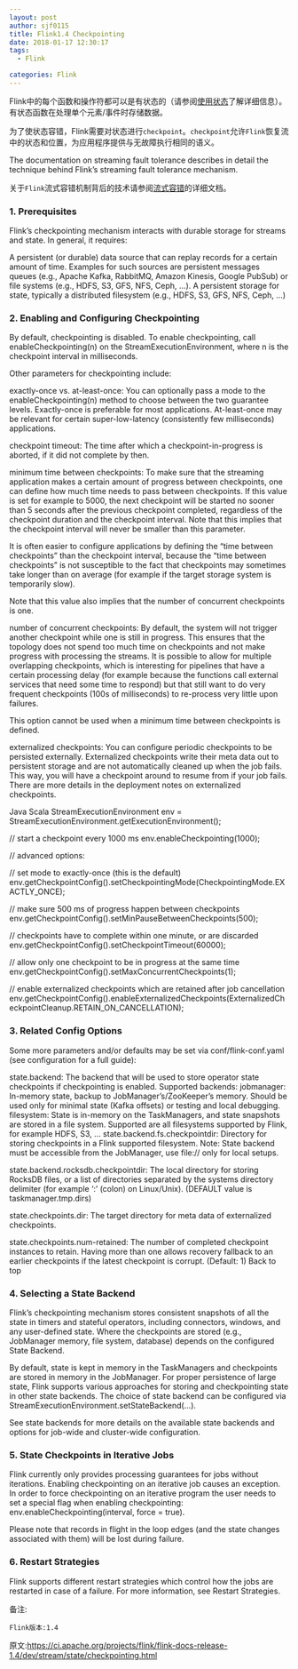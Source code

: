 ```yaml
---
layout: post
author: sjf0115
title: Flink1.4 Checkpointing
date: 2018-01-17 12:30:17
tags:
  - Flink

categories: Flink
---
```


Flink中的每个函数和操作符都可以是有状态的（请参阅[使用状态]()了解详细信息）。有状态函数在处理单个元素/事件时存储数据。

为了使状态容错，Flink需要对状态进行`checkpoint`。`checkpoint`允许`Flink`恢复流中的状态和位置，为应用程序提供与无故障执行相同的语义。

The documentation on streaming fault tolerance describes in detail the technique behind Flink’s streaming fault tolerance mechanism.

关于`Flink`流式容错机制背后的技术请参阅[流式容错]()的详细文档。

### 1. Prerequisites

Flink’s checkpointing mechanism interacts with durable storage for streams and state. In general, it requires:

A persistent (or durable) data source that can replay records for a certain amount of time. Examples for such sources are persistent messages queues (e.g., Apache Kafka, RabbitMQ, Amazon Kinesis, Google PubSub) or file systems (e.g., HDFS, S3, GFS, NFS, Ceph, …).
A persistent storage for state, typically a distributed filesystem (e.g., HDFS, S3, GFS, NFS, Ceph, …)

### 2. Enabling and Configuring Checkpointing

By default, checkpointing is disabled. To enable checkpointing, call enableCheckpointing(n) on the StreamExecutionEnvironment, where n is the checkpoint interval in milliseconds.

Other parameters for checkpointing include:

exactly-once vs. at-least-once: You can optionally pass a mode to the enableCheckpointing(n) method to choose between the two guarantee levels. Exactly-once is preferable for most applications. At-least-once may be relevant for certain super-low-latency (consistently few milliseconds) applications.

checkpoint timeout: The time after which a checkpoint-in-progress is aborted, if it did not complete by then.

minimum time between checkpoints: To make sure that the streaming application makes a certain amount of progress between checkpoints, one can define how much time needs to pass between checkpoints. If this value is set for example to 5000, the next checkpoint will be started no sooner than 5 seconds after the previous checkpoint completed, regardless of the checkpoint duration and the checkpoint interval. Note that this implies that the checkpoint interval will never be smaller than this parameter.

It is often easier to configure applications by defining the “time between checkpoints” than the checkpoint interval, because the “time between checkpoints” is not susceptible to the fact that checkpoints may sometimes take longer than on average (for example if the target storage system is temporarily slow).

Note that this value also implies that the number of concurrent checkpoints is one.

number of concurrent checkpoints: By default, the system will not trigger another checkpoint while one is still in progress. This ensures that the topology does not spend too much time on checkpoints and not make progress with processing the streams. It is possible to allow for multiple overlapping checkpoints, which is interesting for pipelines that have a certain processing delay (for example because the functions call external services that need some time to respond) but that still want to do very frequent checkpoints (100s of milliseconds) to re-process very little upon failures.

This option cannot be used when a minimum time between checkpoints is defined.

externalized checkpoints: You can configure periodic checkpoints to be persisted externally. Externalized checkpoints write their meta data out to persistent storage and are not automatically cleaned up when the job fails. This way, you will have a checkpoint around to resume from if your job fails. There are more details in the deployment notes on externalized checkpoints.

Java
Scala
StreamExecutionEnvironment env = StreamExecutionEnvironment.getExecutionEnvironment();

// start a checkpoint every 1000 ms
env.enableCheckpointing(1000);

// advanced options:

// set mode to exactly-once (this is the default)
env.getCheckpointConfig().setCheckpointingMode(CheckpointingMode.EXACTLY_ONCE);

// make sure 500 ms of progress happen between checkpoints
env.getCheckpointConfig().setMinPauseBetweenCheckpoints(500);

// checkpoints have to complete within one minute, or are discarded
env.getCheckpointConfig().setCheckpointTimeout(60000);

// allow only one checkpoint to be in progress at the same time
env.getCheckpointConfig().setMaxConcurrentCheckpoints(1);

// enable externalized checkpoints which are retained after job cancellation
env.getCheckpointConfig().enableExternalizedCheckpoints(ExternalizedCheckpointCleanup.RETAIN_ON_CANCELLATION);

### 3. Related Config Options

Some more parameters and/or defaults may be set via conf/flink-conf.yaml (see configuration for a full guide):

state.backend: The backend that will be used to store operator state checkpoints if checkpointing is enabled. Supported backends:
jobmanager: In-memory state, backup to JobManager’s/ZooKeeper’s memory. Should be used only for minimal state (Kafka offsets) or testing and local debugging.
filesystem: State is in-memory on the TaskManagers, and state snapshots are stored in a file system. Supported are all filesystems supported by Flink, for example HDFS, S3, …
state.backend.fs.checkpointdir: Directory for storing checkpoints in a Flink supported filesystem. Note: State backend must be accessible from the JobManager, use file:// only for local setups.

state.backend.rocksdb.checkpointdir: The local directory for storing RocksDB files, or a list of directories separated by the systems directory delimiter (for example ‘:’ (colon) on Linux/Unix). (DEFAULT value is taskmanager.tmp.dirs)

state.checkpoints.dir: The target directory for meta data of externalized checkpoints.

state.checkpoints.num-retained: The number of completed checkpoint instances to retain. Having more than one allows recovery fallback to an earlier checkpoints if the latest checkpoint is corrupt. (Default: 1)
 Back to top

### 4. Selecting a State Backend

Flink’s checkpointing mechanism stores consistent snapshots of all the state in timers and stateful operators, including connectors, windows, and any user-defined state. Where the checkpoints are stored (e.g., JobManager memory, file system, database) depends on the configured State Backend.

By default, state is kept in memory in the TaskManagers and checkpoints are stored in memory in the JobManager. For proper persistence of large state, Flink supports various approaches for storing and checkpointing state in other state backends. The choice of state backend can be configured via StreamExecutionEnvironment.setStateBackend(…).

See state backends for more details on the available state backends and options for job-wide and cluster-wide configuration.

### 5. State Checkpoints in Iterative Jobs

Flink currently only provides processing guarantees for jobs without iterations. Enabling checkpointing on an iterative job causes an exception. In order to force checkpointing on an iterative program the user needs to set a special flag when enabling checkpointing: env.enableCheckpointing(interval, force = true).

Please note that records in flight in the loop edges (and the state changes associated with them) will be lost during failure.

### 6. Restart Strategies

Flink supports different restart strategies which control how the jobs are restarted in case of a failure. For more information, see Restart Strategies.

备注:
```
Flink版本:1.4
```


原文:https://ci.apache.org/projects/flink/flink-docs-release-1.4/dev/stream/state/checkpointing.html
